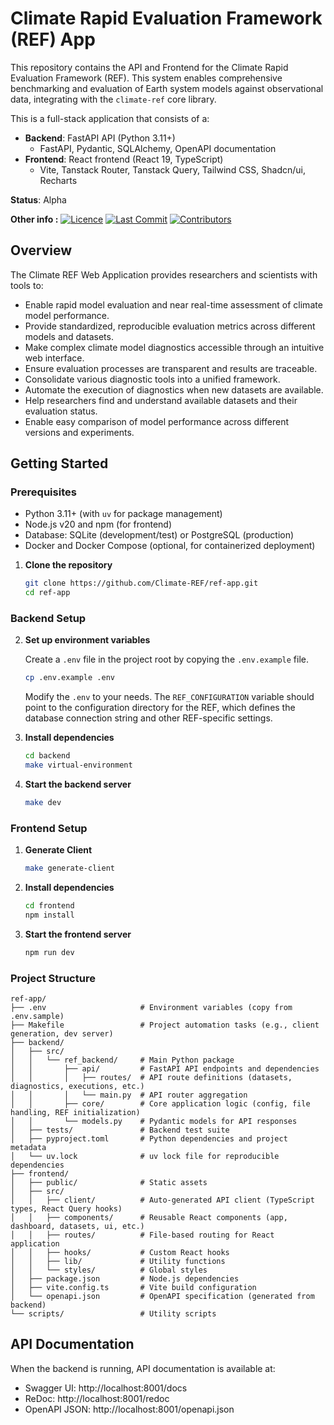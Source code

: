 # Climate Rapid Evaluation Framework (REF) App

This repository contains the API and Frontend for the Climate Rapid Evaluation Framework (REF). This system enables comprehensive benchmarking and evaluation of Earth system models against observational data, integrating with the `climate-ref` core library.

This is a full-stack application that consists of a:
*   **Backend**: FastAPI API (Python 3.11+)
    *   FastAPI, Pydantic, SQLAlchemy, OpenAPI documentation
*   **Frontend**: React frontend (React 19, TypeScript)
    *   Vite, Tanstack Router, Tanstack Query, Tailwind CSS, Shadcn/ui, Recharts

**Status**: Alpha

**Other info :**
[![Licence](https://img.shields.io/github/license/Climate-REF/ref-app.svg)](https://github.com/Climate-REF/climate-ref/blob/main/LICENCE)
[![Last Commit](https://img.shields.io/github/last-commit/Climate-REF/ref-app.svg)](https://github.com/Climate-REF/climate-ref/commits/main)
[![Contributors](https://img.shields.io/github/contributors/Climate-REF/ref-app.svg)](https://github.com/Climate-REF/ref-app/graphs/contributors)


## Overview

The Climate REF Web Application provides researchers and scientists with tools to:
-   Enable rapid model evaluation and near real-time assessment of climate model performance.
-   Provide standardized, reproducible evaluation metrics across different models and datasets.
-   Make complex climate model diagnostics accessible through an intuitive web interface.
-   Ensure evaluation processes are transparent and results are traceable.
-   Consolidate various diagnostic tools into a unified framework.
-   Automate the execution of diagnostics when new datasets are available.
-   Help researchers find and understand available datasets and their evaluation status.
-   Enable easy comparison of model performance across different versions and experiments.

## Getting Started

### Prerequisites

-   Python 3.11+ (with `uv` for package management)
-   Node.js v20 and npm (for frontend)
-   Database: SQLite (development/test) or PostgreSQL (production)
-   Docker and Docker Compose (optional, for containerized deployment)

1.  **Clone the repository**

    ```bash
    git clone https://github.com/Climate-REF/ref-app.git
    cd ref-app
    ```

### Backend Setup

2.  **Set up environment variables**

    Create a `.env` file in the project root by copying the `.env.example` file.

    ```bash
    cp .env.example .env
    ```

    Modify the `.env` to your needs. The `REF_CONFIGURATION` variable should point to the configuration directory for the REF, which defines the database connection string and other REF-specific settings.

3.  **Install dependencies**

    ```bash
    cd backend
    make virtual-environment
    ```

4.  **Start the backend server**

    ```bash
    make dev
    ```

### Frontend Setup

1.  **Generate Client**

    ```bash
    make generate-client
    ```

2.  **Install dependencies**

    ```bash
    cd frontend
    npm install
    ```

3.  **Start the frontend server**

    ```bash
    npm run dev
    ```

### Project Structure

```
ref-app/
├── .env                     # Environment variables (copy from .env.sample)
├── Makefile                 # Project automation tasks (e.g., client generation, dev server)
├── backend/
│   ├── src/
│   │   └── ref_backend/     # Main Python package
│   │       ├── api/         # FastAPI API endpoints and dependencies
│   │       │   ├── routes/  # API route definitions (datasets, diagnostics, executions, etc.)
│   │       │   └── main.py  # API router aggregation
│   │       ├── core/        # Core application logic (config, file handling, REF initialization)
│   │       └── models.py    # Pydantic models for API responses
│   ├── tests/               # Backend test suite
│   ├── pyproject.toml       # Python dependencies and project metadata
│   └── uv.lock              # uv lock file for reproducible dependencies
├── frontend/
│   ├── public/              # Static assets
│   ├── src/
│   │   ├── client/          # Auto-generated API client (TypeScript types, React Query hooks)
│   │   ├── components/      # Reusable React components (app, dashboard, datasets, ui, etc.)
│   │   ├── routes/          # File-based routing for React application
│   │   ├── hooks/           # Custom React hooks
│   │   ├── lib/             # Utility functions
│   │   └── styles/          # Global styles
│   ├── package.json         # Node.js dependencies
│   ├── vite.config.ts       # Vite build configuration
│   └── openapi.json         # OpenAPI specification (generated from backend)
└── scripts/                 # Utility scripts
```

## API Documentation

When the backend is running, API documentation is available at:
-   Swagger UI: http://localhost:8001/docs
-   ReDoc: http://localhost:8001/redoc
-   OpenAPI JSON: http://localhost:8001/openapi.json
